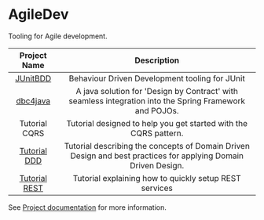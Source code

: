 AgileDev
========

Tooling for Agile development.

|Project Name|Description|
|:-:|:-:|
|[JUnitBDD](http://uniknow.github.io/AgileDev/site/0.1.10-SNAPSHOT/parent/JUnitBDD/index.html)|Behaviour Driven Development tooling for JUnit|
|[dbc4java](http://uniknow.github.io/AgileDev/site/0.1.10-SNAPSHOT/parent/dbc4java/index.html)|A java solution for 'Design by Contract' with seamless integration into the Spring Framework and POJOs.|
|Tutorial CQRS|Tutorial designed to help you get started with the CQRS pattern.|
|[Tutorial DDD](http://uniknow.github.io/AgileDev/site/0.1.10-SNAPSHOT/parent/ddd/index.html)|Tutorial describing the concepts of Domain Driven Design and best practices for applying Domain Driven Design.|
|[Tutorial REST](http://uniknow.github.io/AgileDev/site/0.1.10-SNAPSHOT/parent/rest/index.html)|Tutorial explaining how to quickly setup REST services|

See [Project documentation](http://uniknow.github.io/AgileDev/site/0.1.10-SNAPSHOT/index.html) for more information.
